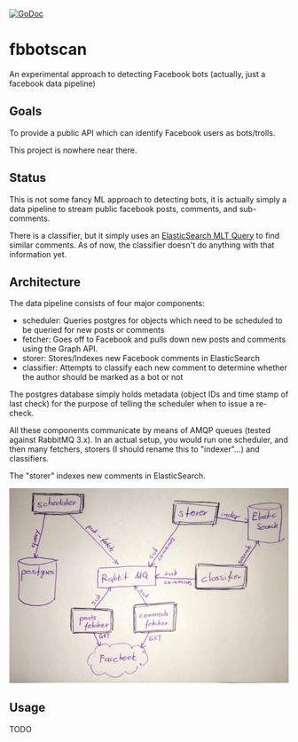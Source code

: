 [![GoDoc](https://godoc.org/github.com/moensch/fbbotscan?status.svg)](https://godoc.org/github.com/moensch/fbbotscan)

# fbbotscan

An experimental approach to detecting Facebook bots (actually, just a facebook data pipeline)

## Goals

To provide a public API which can identify Facebook users as bots/trolls.

This project is nowhere near there.

## Status

This is not some fancy ML approach to detecting bots, it is actually simply a data
pipeline to stream public facebook posts, comments, and sub-comments.

There is a classifier, but it simply uses an [ElasticSearch MLT Query](https://www.elastic.co/guide/en/elasticsearch/reference/5.5/query-dsl-mlt-query.html)
to find similar comments. As of now, the classifier doesn't do anything with that information yet.

## Architecture

The data pipeline consists of four major components:

* scheduler: Queries postgres for objects which need to be
scheduled to be queried for new posts or comments
* fetcher: Goes off to Facebook and pulls down new posts and comments
using the Graph API.
* storer: Stores/Indexes new Facebook comments in ElasticSearch
* classifier: Attempts to classify each new comment to determine whether
the author should be marked as a bot or not

The postgres database simply holds metadata (object IDs and time stamp of last check)
for the purpose of telling the scheduler when to issue a re-check.

All these components communicate by means of AMQP queues (tested against RabbitMQ 3.x).
In an actual setup, you would run one scheduler, and then many fetchers, storers (I should
rename this to "indexer"...) and classifiers.

The "storer" indexes new comments in ElasticSearch.

![architecture diagram](https://github.com/moensch/fbbotscan/raw/master/diagram.jpeg)

## Usage

TODO
